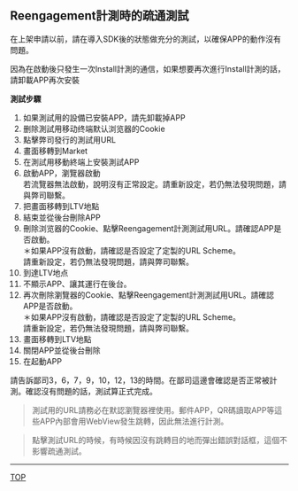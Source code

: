 ## Reengagement計測時的疏通測試

在上架申請以前，請在導入SDK後的狀態做充分的測試，以確保APP的動作沒有問題。

因為在啟動後只發生一次Install計測的通信，如果想要再次進行Install計測的話，請卸載APP再次安裝

**測試步驟**

1. 如果測試用的設備已安裝APP，請先卸載掉APP
1. 删除測試用移动终端默认浏览器的Cookie
1. 點擊弊司發行的測試用URL
1. 畫面移轉到Market
1. 在測試用移動終端上安裝測試APP<br />
1. 啟動APP，瀏覽器啟動<br />
若流覽器無法啟動，說明沒有正常設定。請重新設定，若仍無法發現問題，請與弊司聯繫。
1. 把畫面移轉到LTV地點<br />
1. 結束並從後台刪除APP<br />
1. 刪除浏览器的Cookie、點擊Reengagement計測測試用URL。請確認APP是否啟動。<br />
＊如果APP沒有啟動，請確認是否設定了定製的URL Scheme。<br />
請重新設定，若仍無法發現問題，請與弊司聯繫。<br />
1. 到達LTV地点
1. 不顯示APP、讓其運行在後台。
1. 再次刪除瀏覽器的Cookie、點擊Reengagement計測測試用URL。請確認APP是否啟動。<br />
＊如果APP沒有啟動，請確認是否設定了定製的URL Scheme。<br />
請重新設定，若仍無法發現問題，請與弊司聯繫。<br />
1. 畫面移轉到LTV地點
1. 關閉APP並從後台刪除
1. 在起動APP  

請告訴鄙司3，6，7，9，10，12，13的時間。在鄙司這邊會確認是否正常被計測。確認沒有問題的話，測試算正式完成。

> 測試用的URL請務必在默認瀏覽器裡使用。郵件APP，QR碼讀取APP等這些APP內部會用WebView發生跳轉，因此無法進行計測。

> 點擊測試URL的時候，有時候因沒有跳轉目的地而彈出錯誤對話框，這個不影響疏通測試。

---
[TOP](/lang/tw/README.md)
